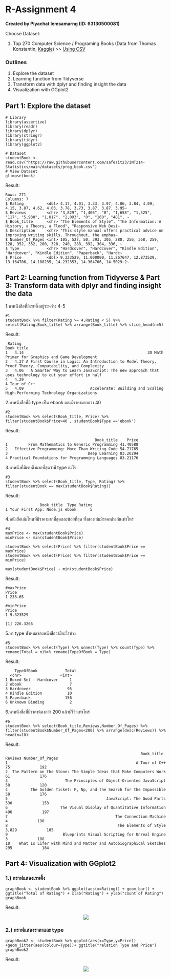 # R-Assignment 4

**Created by Piyachat Iemsamarng (ID: 63130500081)**

Choose Dataset:
1. Top 270 Computer Science / Programing Books (Data from Thomas Konstantin, [Kaggle](https://www.kaggle.com/thomaskonstantin/top-270-rated-computer-science-programing-books)) >> [Using CSV](https://raw.githubusercontent.com/safesit23/INT214-Statistics/main/datasets/prog_book.csv)

### Outlines
1. Explore the dataset
2. Learning function from Tidyverse
3. Transform data with dplyr and finding insight the data
4. Visualization with GGplot2

## Part 1: Explore the dataset

```
# Library
library(assertive)
library(readr)
library(dplyr)
library(stringr)
library(tidyr)
library(ggplot2)

# Dataset
studentBook <- read.csv("https://raw.githubusercontent.com/safesit23/INT214-Statistics/main/datasets/prog_book.csv")
# View Dataset
glimpse(book)
```
Result:
```
Rows: 271
Columns: 7
$ Rating          <dbl> 4.17, 4.01, 3.33, 3.97, 4.06, 3.84, 4.09, 4.15, 3.87, 4.62, 4.03, 3.78, 3.73, 3.87, 3.87, 3.95~
$ Reviews         <chr> "3,829", "1,406", "0", "1,658", "1,325", "117", "5,938", "1,817", "2,093", "0", "160", "481", ~
$ Book_title      <chr> "The Elements of Style", "The Information: A History, a Theory, a Flood", "Responsive Web Desi~
$ Description     <chr> "This style manual offers practical advice on improving writing skills. Throughout, the emphas~
$ Number_Of_Pages <int> 105, 527, 50, 393, 305, 288, 256, 368, 259, 128, 352, 352, 200, 328, 240, 288, 392, 304, 336, ~
$ Type            <chr> "Hardcover", "Hardcover", "Kindle Edition", "Hardcover", "Kindle Edition", "Paperback", "Hardc~
$ Price           <dbl> 9.323529, 11.000000, 11.267647, 12.873529, 13.164706, 14.188235, 14.232353, 14.364706, 14.5029~2~
```

## Part 2: Learning function from Tidyverse & Part 3: Transform data with dplyr and finding insight the data

1.หาหนังสือที่มีเรทติ้งอยู่ระหว่าง 4-5 

```
#1
studentBook %>% filter(Rating >= 4,Rating < 5) %>% select(Rating,Book_title) %>% arrange(Book_title) %>% slice_head(n=5)

```

Result: 

```
 Rating                                                                                            Book_title
1   4.14                                                      3D Math Primer for Graphics and Game Development
2   4.37 A First Course in Logic: An Introduction to Model Theory, Proof Theory, Computability, and Complexity
3   4.06   A Smarter Way to Learn JavaScript: The new approach that uses technology to cut your effort in half
4   4.29                                                                                         A Tour of C++
5   4.09                             Accelerate: Building and Scaling High-Performing Technology Organizations
```
2.หาหนังสือที่มี type เป็น ebook และมีราคามากกว่า 40

```
#2
studentBook %>% select(Book_title, Price) %>% filter(studentBook$Price>40 , studentBook$Type =='ebook')

```

Result: 

```
                                       Book_title    Price
1         From Mathematics to Generic Programming 41.40588
2   Effective Programming: More Than Writing Code 54.71765
3                                   Deep Learning 83.20294
4 Practical Foundations for Programming Languages 83.21176
```

3.หาหนังที่มีเรทติ้งมากที่สุดว่ามี type อะไร

```
#3
studentBook %>% select(Book_title, Type, Rating) %>% filter(studentBook == max(studentBook$Rating))
```

Result: 

```
               Book_title  Type Rating
1 Your First App: Node.js ebook      5
```

4.หนังสือเล่มไหนที่มีราคามากที่สุดเเละน้อยที่สุด ทั้งสองเล่มมีราคาต่างกันเท่าใหร่

```
#4
maxPrice <- max(studentBook$Price)
minPrice <- min(studentBook$Price)

studentBook %>% select(Price) %>% filter(studentBook$Price == maxPrice) 
studentBook %>% select(Price) %>% filter(studentBook$Price == minPrice)

max(studentBook$Price) - min(studentBook$Price)
```

Result:

```
#maxPrice
Price
1 235.65

#minPrice
Price
1 9.323529

[1] 226.3265

```

5.หา type ทั้งหมดของหนังสือว่ามีอะไรบ้าง

```
#5
studentBook %>% select(Type) %>% unnest(Type) %>% count(Type) %>% rename(Total = n)%>% rename(TypeOfBook = Type)
```

Result: 

```
    TypeOfBook            Total
  <chr>                 <int>
1 Boxed Set - Hardcover     1
2 ebook                     7
3 Hardcover                95
4 Kindle Edition           10
5 Paperback               156
6 Unknown Binding           2
```

6.หาหนังสือที่มีราคาน้องกว่า 200 แล้วมีรีวิวเท่าไหร่

```
#6
studentBook %>% select(Book_title,Reviews,Number_Of_Pages) %>% filter(studentBook$Number_Of_Pages<200) %>% arrange(desc(Reviews)) %>% head(n=10)
```

Result:

```
                                                           Book_title Reviews Number_Of_Pages
1                                                        A Tour of C++      75             192
2  The Pattern on the Stone: The Simple Ideas that Make Computers Work      61             176
3                         The Principles of Object-Oriented JavaScript      58             120
4          The Golden Ticket: P, Np, and the Search for the Impossible      58             176
5                                           JavaScript: The Good Parts     530             153
6                       The Visual Display of Quantitative Information     496             197
7                                               The Connection Machine       4             190
8                                                The Elements of Style   3,829             105
9                        Blueprints Visual Scripting for Unreal Engine       3             188
10    What Is Life? with Mind and Matter and Autobiographical Sketches     295             184
```

## Part 4: Visualization with GGplot2
### 1.) กราฟแสดงเรทติ้ง

```
graphBook <- studentBook %>% ggplot(aes(x=Rating)) + geom_bar() + ggtitle("Total of Rating") + xlab("Rating") + ylab("count of Rating")
graphBook
```
Result:

<p align="center">
  <img src="https://github.com/sit-2021-int214/014-Webtoon-Comics/blob/8dc5e346a389872e3dfa79b015c0fb141746ba7b/assignment/HW04_63130500081/graphbook1.png" />
</p>

### 2.) กราฟแสดงราคาและ type

```
graphBook2 <- studentBook %>% ggplot(aes(x=Type,y=Price)) +geom_jitter(aes(colour=Type))+ ggtitle("relation Type and Price")
graphBook2
```
Result:

<p align="center">
  <img src="https://github.com/sit-2021-int214/014-Webtoon-Comics/blob/8dc5e346a389872e3dfa79b015c0fb141746ba7b/assignment/HW04_63130500081/graphbook2.png" />
</p>
